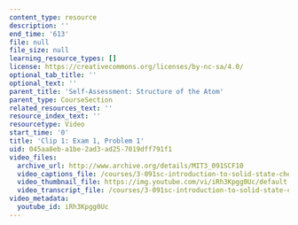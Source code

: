 ```yaml
---
content_type: resource
description: ''
end_time: '613'
file: null
file_size: null
learning_resource_types: []
license: https://creativecommons.org/licenses/by-nc-sa/4.0/
optional_tab_title: ''
optional_text: ''
parent_title: 'Self-Assessment: Structure of the Atom'
parent_type: CourseSection
related_resources_text: ''
resource_index_text: ''
resourcetype: Video
start_time: '0'
title: 'Clip 1: Exam 1, Problem 1'
uid: 045aa8eb-a1be-2ad3-ad25-7019dff791f1
video_files:
  archive_url: http://www.archive.org/details/MIT3_091SCF10
  video_captions_file: /courses/3-091sc-introduction-to-solid-state-chemistry-fall-2010/32d26ade65d9530ca8b8b4d9ffcdd3ce_iRh3Kpgg0Uc.vtt
  video_thumbnail_file: https://img.youtube.com/vi/iRh3Kpgg0Uc/default.jpg
  video_transcript_file: /courses/3-091sc-introduction-to-solid-state-chemistry-fall-2010/7362cb612bd803f3628ba6d4d7fb535f_iRh3Kpgg0Uc.pdf
video_metadata:
  youtube_id: iRh3Kpgg0Uc
---
```

